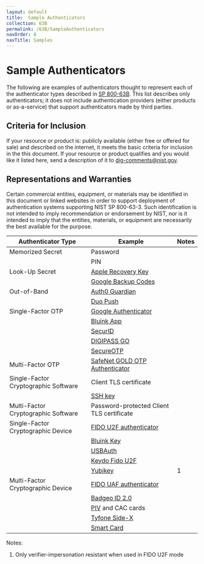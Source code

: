 ```yaml
---
layout: default
title:  Sample Authenticators
collection: 63B
permalink: /63B/SampleAuthenticators
navOrder: 8  
navTitle: Samples  
---
```


# Sample Authenticators

The following are examples of authenticators thought to represent each of the authenticator types described in [SP 800-63B](https://doi.org/10.6028/NIST.SP.800-63b). This list describes only authenticators; it does not include authentication providers (either products or as-a-service) that support authenticators made by third parties.

## Criteria for Inclusion

If your resource or product is: publicly available (either free or offered for sale) and described on the internet, it meets the basic criteria for inclusion in the this document. If your resource or product qualifies and you would like it listed here, send a description of it to dig-comments@nist.gov.

## Representations and Warranties

Certain commercial entities, equipment, or materials may be identified in this document or linked websites in order to support deployment of authentication systems supporting NIST SP 800-63-3. Such identification is not intended to imply recommendation or endorsement by NIST, nor is it intended to imply that the entities, materials, or equipment are necessarily the best available for the purpose.


| Authenticator Type | Example | Notes |
|--------------------|---------|-------|
| Memorized Secret | Password | |
| | PIN | | |
| Look-Up Secret | [Apple Recovery Key](https://support.apple.com/en-us/HT208072) |
| | [Google Backup Codes](https://support.google.com/accounts/answer/1187538?hl=en) | |
| Out-of-Band | [Auth0 Guardian](https://auth0.com/docs/multifactor-authentication/guardian/user-guide) |
| | [Duo Push](https://duo.com/product/trusted-users/two-factor-authentication/authentication-methods/duo-push)
| Single-Factor OTP | [Google Authenticator](https://support.google.com/accounts/answer/1066447?visit_id=1-636451702615247824-1299740415&hl=en&rd=1) |
| | [Bluink App](htttps://bluink.ca/key)
| | [SecurID](https://www.rsa.com/en-us/products/rsa-securid-suite/rsa-securid-access/securid-hardware-tokens.html) | |
| | [DIGIPASS GO](https://www.vasco.com/products/two-factor-authenticators/hardware/one-button/index.html)
| | [SecureOTP](https://www.securemetric.com/two-factor-authentication-solution/)
| Multi-Factor OTP | [SafeNet GOLD OTP Authenticator](https://safenet.gemalto.com/multi-factor-authentication/authenticators/one-time-password-otp/gold-challenge-response-token/) |
| Single-Factor Cryptographic Software | Client TLS certificate |
| | [SSH key](https://www.ssh.com/key/)
| Multi-Factor Cryptographic Software | Password-protected Client TLS certificate
| Single-Factor Cryptographic Device | [FIDO U2F authenticator](https://fidoalliance.org/approach-vision/) |
| | [Bluink Key](htttps://bluink.ca/key)
| | [USBAuth](http://usbauth.com)
| | [Keydo Fido U2F](https://www.neowave.fr/US/keydo_fido_u2f.html)
| | [Yubikey](https://www.yubico.com/) | 1
| Multi-Factor Cryptographic Device | [FIDO UAF authenticator](https://fidoalliance.org/approach-vision/)
| | [Badgeo ID 2.0](https://neowave.fr/US/badgeo_ID_2.html)
| | [PIV](https://csrc.nist.gov/publications/fips/fips201-1/FIPS-201-1-chng1.pdf) and CAC cards
| | [Tyfone Side-X](https://tyfone.com/products/side-x-digital-endpoint-security/)
| | [Smart Card](http://www.smartcardalliance.org/smart-cards-intro-standards/#isoiec-standards)


Notes:

1. Only verifier-impersonation resistant when used in FIDO U2F mode

